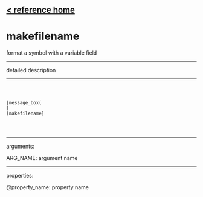 [< reference home](ceammc_lib.html)
---

# makefilename


format a symbol with a variable field

---

detailed description
<br>


---


```



[message_box(                                 
|
[makefilename]


            
```

---
arguments:

ARG_NAME: argument name<br>

---
properties:

@property_name: property name<br>

